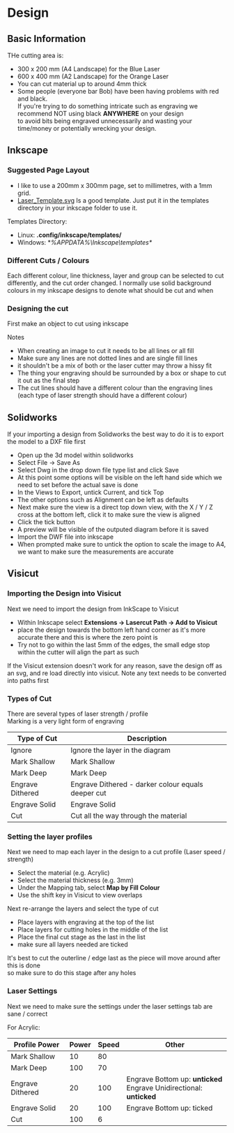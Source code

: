 # Design

## Basic Information

THe cutting area is:

  * 300 x 200 mm (A4 Landscape) for the Blue Laser
  * 600 x 400 mm (A2 Landscape) for the Orange Laser
  * You can cut material up to around 4mm thick
  * Some people (everyone bar Bob) have been having problems with red and black. <br>
    If you're trying to do something intricate such as engraving we recommend NOT using black **ANYWHERE** on your design <br>
    to avoid bits being engraved unnecessarily and wasting your time/money or potentially wrecking your design.

## Inkscape

### Suggested Page Layout

  * I like to use a 200mm x 300mm page, set to millimetres, with a 1mm grid.
  * [Laser_Template.svg](http://wiki.hacman.org.uk/images/b/bc/Laser_Template.svg) Is a good template.
    Just put it in the templates directory in your inkscape folder to use it.

Templates Directory:

  * Linux: **.config/inkscape/templates/**
  * Windows: **%APPDATA%\Inkscape\templates\**

### Different Cuts / Colours

Each different colour, line thickness, layer and group can be selected to cut differently, and the cut order changed. 
I normally use solid background colours in my inkscape designs to denote what should be cut and when

### Designing the cut

First make an object to cut using inkscape

Notes

  * When creating an image to cut it needs to be all lines or all fill
  * Make sure any lines are not dotted lines and are single fill lines
  * it shouldn't be a mix of both or the laser cutter may throw a hissy fit
  * The thing your engraving should be surrounded by a box or shape to cut it out as the final step
  * The cut lines should have a different colour than the engraving lines (each type of laser strength should have a different colour)

## Solidworks

If your importing a design from Solidworks the best way to do it is to export the model to a DXF file first

  * Open up the 3d model within solidworks
  * Select File -> Save As
  * Select Dwg in the drop down file type list and click Save
  * At this point some options will be visible on the left hand side which we need to set before the actual save is done
  * In the Views to Export, untick Current, and tick Top
  * The other options such as Alignment can be left as defaults
  * Next make sure the view is a direct top down view, with the X / Y / Z cross at the bottom left, click it to make sure the view is aligned
  * Click the tick button
  * A preview will be visible of the outputed diagram before it is saved
  * Import the DWF file into inkscape
  * When prompted make sure to untick the option to scale the image to A4, we want to make sure the measurements are accurate


## Visicut

### Importing the Design into Visicut

Next we need to import the design from InkScape to Visicut

  * Within Inkscape select **Extensions -> Lasercut Path -> Add to Visicut**
  * place the design towards the bottom left hand corner as it's more accurate there and this is where the zero point is
  * Try not to go within the last 5mm of the edges, the small edge stop within the cutter will align the part as such

If the Visicut extension doesn't work for any reason, save the design off as an svg, and re load directly into visicut. Note any text needs to be converted into paths first

### Types of Cut

There are several types of laser strength / profile <br>
Marking is a very light form of engraving

Type of Cut		| Description
------------------------|---------------------------------------------------
Ignore			| Ignore the layer in the diagram
Mark Shallow		| Mark Shallow
Mark Deep		| Mark Deep
Engrave Dithered	| Engrave Dithered - darker colour equals deeper cut
Engrave Solid		| Engrave Solid
Cut			| Cut all the way through the material

### Setting the layer profiles

Next we need to map each layer in the design to a cut profile (Laser speed / strength)

  * Select the material (e.g. Acrylic)
  * Select the material thickness (e.g. 3mm)
  * Under the Mapping tab, select **Map by Fill Colour**
  * Use the shift key in Visicut to view overlaps

Next re-arrange the layers and select the type of cut

  * Place layers with engraving at the top of the list
  * Place layers for cutting holes in the middle of the list
  * Place the final cut stage as the last in the list
  * make sure all layers needed are ticked

It's best to cut the outerline / edge last as the piece will move around after this is done <br>
so make sure to do this stage after any holes

### Laser Settings

Next we need to make sure the settings under the laser settings tab are sane / correct

For Acrylic:

Profile	Power		|	Power	|	Speed	|	Other
------------------------|---------------|---------------|-----------------
Mark Shallow		|	10	|	80	|
Mark Deep		|	100	|	70	|
Engrave Dithered	|	20	|	100	|	Engrave Bottom up: **unticked** <br> Engrave Unidirectional: **unticked**
Engrave Solid		|	20	|	100	|	Engrave Bottom up: ticked 
Cut			|	100	|	6	|
